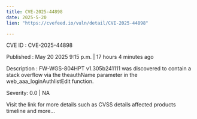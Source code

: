 ```yaml
---
title: CVE-2025-44898
date: 2025-5-20
lien: "https://cvefeed.io/vuln/detail/CVE-2025-44898"

---
```


CVE ID : CVE-2025-44898

Published :  May 20
2025
9:15 p.m. | 17 hours
4 minutes ago

Description : FW-WGS-804HPT v1.305b241111 was discovered to contain a stack overflow via the theauthName parameter in the web_aaa_loginAuthlistEdit function.

Severity: 0.0 | NA

Visit the link for more details
such as CVSS details
affected products
timeline
and more...
